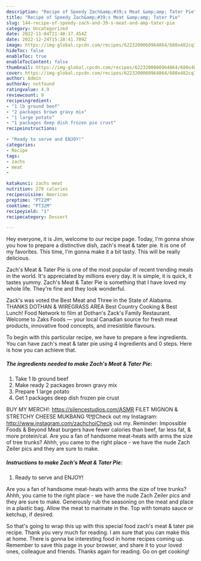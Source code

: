 ```yaml
---
description: "Recipe of Speedy Zach&amp;#39;s Meat &amp;amp; Tater Pie"
title: "Recipe of Speedy Zach&amp;#39;s Meat &amp;amp; Tater Pie"
slug: 144-recipe-of-speedy-zach-and-39-s-meat-and-amp-tater-pie
category: Uncategorized
date: 2022-11-04T21:48:17.454Z
date: 2022-12-24T15:28:41.709Z
image: https://img-global.cpcdn.com/recipes/6223200060964864/680x482cq70/zachs-meat-tater-pie-recipe-main-photo.jpg
hideToc: false
enableToc: true
enableTocContent: false
thumbnail: https://img-global.cpcdn.com/recipes/6223200060964864/680x482cq70/zachs-meat-tater-pie-recipe-main-photo.jpg
cover: https://img-global.cpcdn.com/recipes/6223200060964864/680x482cq70/zachs-meat-tater-pie-recipe-main-photo.jpg
author: Admin
authorAv: notfound
ratingvalue: 4.9
reviewcount: 9
recipeingredient:
- "1 lb ground beef"
- "2 packages brown gravy mix"
- "1 large potato"
- "1 packages deep dish frozen pie crust"
recipeinstructions:

- "Ready to serve and ENJOY!"
categories:
- Recipe
tags:
- zachs
- meat
- 

katakunci: zachs meat  
nutrition: 270 calories
recipecuisine: American
preptime: "PT22M"
cooktime: "PT32M"
recipeyield: "1"
recipecategory: Dessert

---
```



Hey everyone, it is Jim, welcome to our recipe page. Today, I'm gonna show you how to prepare a distinctive dish, zach&#39;s meat &amp; tater pie. It is one of my favorites. This time, I'm gonna make it a bit tasty. This will be really delicious.

Zach&#39;s Meat &amp; Tater Pie is one of the most popular of recent trending meals in the world. It's appreciated by millions every day. It is simple, it is quick, it tastes yummy. Zach&#39;s Meat &amp; Tater Pie is something that I have loved my whole life. They're fine and they look wonderful.

Zack&#39;s was voted the Best Meat and Three in the State of Alabama. THANKS DOTHAN &amp; WIREGRASS AREA Best Country Cooking &amp; Best Lunch! Food Network to film at Dothan&#39;s Zack&#39;s Family Restaurant. Welcome to Zaks Foods — your local Canadian source for fresh meat products, innovative food concepts, and irresistible flavours.


To begin with this particular recipe, we have to prepare a few ingredients. You can have zach&#39;s meat &amp; tater pie using 4 ingredients and 0 steps. Here is how you can achieve that.

<!--inarticleads1-->

##### The ingredients needed to make Zach&#39;s Meat &amp; Tater Pie:

1. Take 1 lb ground beef
1. Make ready 2 packages brown gravy mix
1. Prepare 1 large potato
1. Get 1 packages deep dish frozen pie crust


BUY MY MERCH!: https://silencestudios.com/ASMR FILET MIGNON &amp; STRETCHY CHEESE MUKBANG 먹방Check out my Instagram: http://www.instagram.com/zachchoiCheck out my. Reminder: Impossible Foods &amp; Beyond Meat burgers have fewer calories than beef, far less fat, &amp; more protein/cal. Are you a fan of handsome meat-heats with arms the size of tree trunks? Ahhh, you came to the right place - we have the nude Zach Zeiler pics and they are sure to make. 

<!--inarticleads2-->

##### Instructions to make Zach&#39;s Meat &amp; Tater Pie:


1. Ready to serve and ENJOY!

Are you a fan of handsome meat-heats with arms the size of tree trunks? Ahhh, you came to the right place - we have the nude Zach Zeiler pics and they are sure to make. Generously rub the seasoning on the meat and place in a plastic bag. Allow the meat to marinate in the. Top with tomato sauce or ketchup, if desired. 

So that's going to wrap this up with this special food zach&#39;s meat &amp; tater pie recipe. Thank you very much for reading. I am sure that you can make this at home. There is gonna be interesting food in home recipes coming up. Remember to save this page in your browser, and share it to your loved ones, colleague and friends. Thanks again for reading. Go on get cooking!
